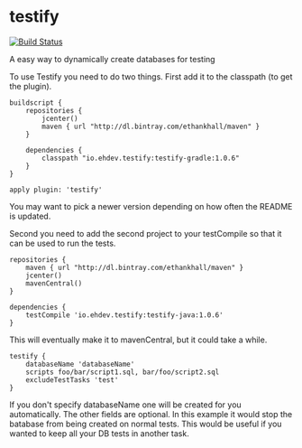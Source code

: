 testify
=======

[![Build Status](https://travis-ci.org/ethankhall/testify.png?branch=master)](https://travis-ci.org/ethankhall/testify)

A easy way to dynamically create databases for testing

To use Testify you need to do two things. First add it to the classpath (to get the plugin).

```
buildscript {
    repositories {
        jcenter()
        maven { url "http://dl.bintray.com/ethankhall/maven" }
    }

    dependencies {
        classpath "io.ehdev.testify:testify-gradle:1.0.6"
    }
}

apply plugin: 'testify'
```

You may want to pick a newer version depending on how often the README is updated.

Second you need to add the second project to your testCompile so that it can be used to run the tests.

```
repositories {
    maven { url "http://dl.bintray.com/ethankhall/maven" }
    jcenter()
    mavenCentral()
}

dependencies {
    testCompile 'io.ehdev.testify:testify-java:1.0.6'
}
```

This will eventually make it to mavenCentral, but it could take a while.

```
testify {
    databaseName 'databaseName'
    scripts foo/bar/script1.sql, bar/foo/script2.sql
    excludeTestTasks 'test'
}
```

If you don't specify databaseName one will be created for you automatically. The other fields are optional. In this example it would stop the batabase from being created on normal tests. This would be useful if you wanted to keep all your DB tests in another task.
